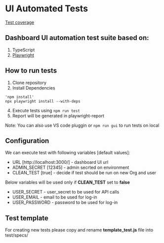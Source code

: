 # UI Automated Tests

[Test coverage](coverage.md)

## Dashboard UI automation test suite based on:

1. TypeScript
2. [Playwright](https://playwright.dev/)

## How to run tests
1. Clone repository
2. Install Dependencies
```
'npm install'
npx playwright install --with-deps
```
4. Execute tests using ```npm run test``` 
5. Report will be generated in playwright-report

Note: You can also use VS code pluggin or ```npm run gui``` to run tests on local

## Configuration
We can execute test with following variables [default values]:
- URL [http://localhost:3000/] - dashboard UI url
- ADMIN_SECRET [12345] - admin secrted on environment
- CLEAN_TEST [true] - decide if test should be run on new Org and user

Below variables will be used only if __CLEAN_TEST__ set to **false**
- USER_SECRET - user_secret to be used for API calls
- USER_EMAIL - email to be used for log-in
- USER_PASSWORD - password to be used for log-in

## Test template
For creating new tests please copy and rename **template_test.js** file into test/specs/
